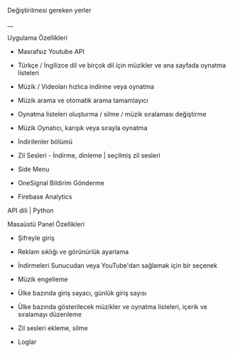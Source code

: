 Değiştirilmesi gereken yerler


__



Uygulama Özellikleri

- Masrafsız Youtube API

- Türkçe / İngilizce dil ve birçok dil için müzikler ve ana sayfada oynatma listeleri

- Müzik / Videoları hızlıca indirme veya oynatma

- Müzik arama ve otomatik arama tamamlayıcı

- Oynatma listeleri oluşturma / silme / müzik sıralaması değiştirme

- Müzik Oynatıcı, karışık veya sırayla oynatma

- İndirilenler bölümü

- Zil Sesleri - İndirme, dinleme | seçilmiş zil sesleri

- Side Menu

- OneSignal Bildirim Gönderme

- Firebase Analytics


API dili | Python


Masaüstü Panel Özellikleri

- Şifreyle giriş

- Reklam sıklığı ve görünürlük ayarlama

- İndirmeleri Sunucudan veya YouTube'dan sağlamak için bir seçenek

- Müzik engelleme

- Ülke bazında giriş sayacı, günlük giriş sayısı

- Ülke bazında gösterilecek müzikler ve oynatma listeleri, içerik ve sıralamayı düzenleme

- Zil sesleri ekleme, silme

- Loglar
